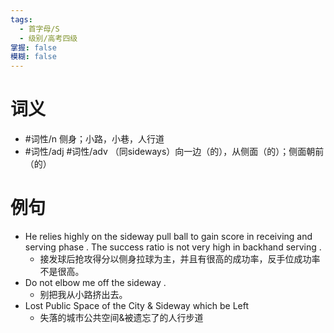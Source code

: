 ```yaml
---
tags:
  - 首字母/S
  - 级别/高考四级
掌握: false
模糊: false
---
```

# 词义
- #词性/n  侧身；小路，小巷，人行道
- #词性/adj #词性/adv  （同sideways）向一边（的），从侧面（的）；侧面朝前（的）
# 例句
- He relies highly on the sideway pull ball to gain score in receiving and serving phase . The success ratio is not very high in backhand serving .
	- 接发球后抢攻得分以侧身拉球为主，并且有很高的成功率，反手位成功率不是很高。
- Do not elbow me off the sideway .
	- 别把我从小路挤出去。
- Lost Public Space of the City & Sideway which be Left
	- 失落的城市公共空间&被遗忘了的人行步道
